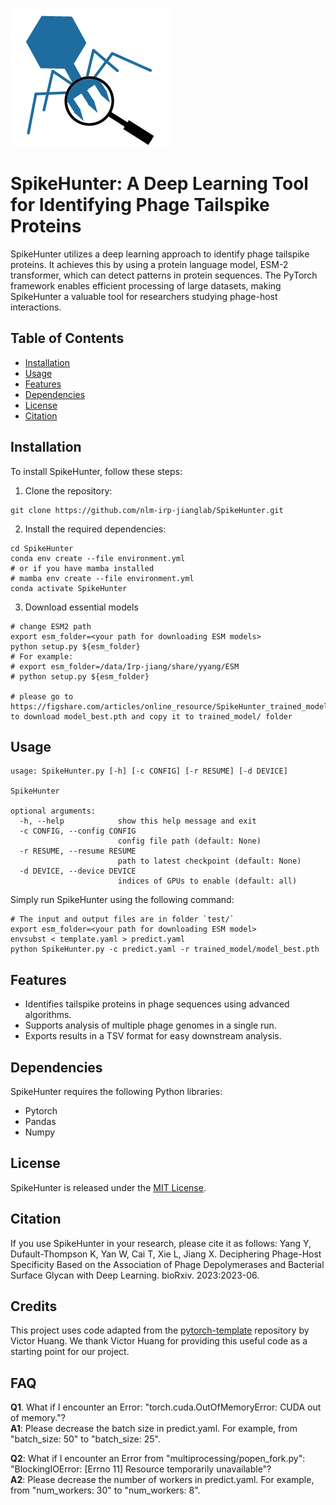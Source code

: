 ![Logo](image/logo.jpg)
# SpikeHunter: A Deep Learning Tool for Identifying Phage Tailspike Proteins
SpikeHunter utilizes a deep learning approach to identify phage tailspike proteins. It achieves this by using a protein language model, ESM-2 transformer, which can detect patterns in protein sequences. The PyTorch framework enables efficient processing of large datasets, making SpikeHunter a valuable tool for researchers studying phage-host interactions.

## Table of Contents

- [Installation](#installation)
- [Usage](#usage)
- [Features](#features)
- [Dependencies](#dependencies)
- [License](#license)
- [Citation](#citation)

## Installation
To install SpikeHunter, follow these steps:

1. Clone the repository:
```
git clone https://github.com/nlm-irp-jianglab/SpikeHunter.git
```

2. Install the required dependencies:
```
cd SpikeHunter
conda env create --file environment.yml
# or if you have mamba installed
# mamba env create --file environment.yml
conda activate SpikeHunter
```

3. Download essential models
```
# change ESM2 path
export esm_folder=<your path for downloading ESM models>
python setup.py ${esm_folder}
# For example: 
# export esm_folder=/data/Irp-jiang/share/yyang/ESM
# python setup.py ${esm_folder}

# please go to https://figshare.com/articles/online_resource/SpikeHunter_trained_model_pth_file/23577051 to download model_best.pth and copy it to trained_model/ folder
```

## Usage
```
usage: SpikeHunter.py [-h] [-c CONFIG] [-r RESUME] [-d DEVICE]

SpikeHunter

optional arguments:
  -h, --help            show this help message and exit
  -c CONFIG, --config CONFIG
                        config file path (default: None)
  -r RESUME, --resume RESUME
                        path to latest checkpoint (default: None)
  -d DEVICE, --device DEVICE
                        indices of GPUs to enable (default: all)
```

Simply run SpikeHunter using the following command:
```
# The input and output files are in folder `test/`
export esm_folder=<your path for downloading ESM model>
envsubst < template.yaml > predict.yaml
python SpikeHunter.py -c predict.yaml -r trained_model/model_best.pth
```

## Features

- Identifies tailspike proteins in phage sequences using advanced algorithms.
- Supports analysis of multiple phage genomes in a single run.
- Exports results in a TSV format for easy downstream analysis.

## Dependencies

SpikeHunter requires the following Python libraries:

- Pytorch
- Pandas
- Numpy

## License

SpikeHunter is released under the [MIT License](./LICENSE).

## Citation

If you use SpikeHunter in your research, please cite it as follows:
Yang Y, Dufault-Thompson K, Yan W, Cai T, Xie L, Jiang X. Deciphering Phage-Host Specificity Based on the Association of Phage Depolymerases and Bacterial Surface Glycan with Deep Learning. bioRxiv. 2023:2023-06.

## Credits

This project uses code adapted from the [pytorch-template](https://github.com/victoresque/pytorch-template) repository by Victor Huang. We thank Victor Huang for providing this useful code as a starting point for our project.

## FAQ
**Q1**. What if I encounter an Error: "torch.cuda.OutOfMemoryError: CUDA out of memory."?  
**A1**: Please decrease the batch size in predict.yaml. For example, from "batch_size: 50" to "batch_size: 25". 

**Q2**: What if I encounter an Error from "multiprocessing/popen_fork.py": "BlockingIOError: [Errno 11] Resource temporarily unavailable"?  
**A2**: Please decrease the number of workers in predict.yaml. For example, from "num_workers: 30" to "num_workers: 8".
